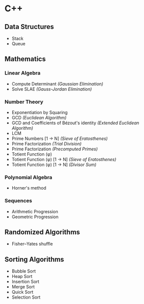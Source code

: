 # C++

## Data Structures
* Stack
* Queue

## Mathematics
### Linear Algebra
* Compute Determinant _(Gaussian Elimination)_
* Solve SLAE _(Gauss-Jordan Elimination)_

### Number Theory
* Exponentiation by Squaring
* GCD _(Euclidean Algorithm)_
* GCD and Coefficients of Bézout's identity _(Extended Euclidean Algorithm)_
* LCM
* Prime Numbers [1 → N] _(Sieve of Eratosthenes)_
* Prime Factorization _(Trial Division)_
* Prime Factorization _(Precomputed Primes)_
* Totient Function (φ)
* Totient Function (φ) [1 → N] _(Sieve of Eratosthenes)_
* Totient Function (φ) [1 → N] _(Divisor Sum)_

### Polynomial Algebra
* Horner's method

### Sequences
* Arithmetic Progression
* Geometric Progression

## Randomized Algorithms
* Fisher–Yates shuffle

## Sorting Algorithms
* Bubble Sort
* Heap Sort
* Insertion Sort
* Merge Sort
* Quick Sort
* Selection Sort
